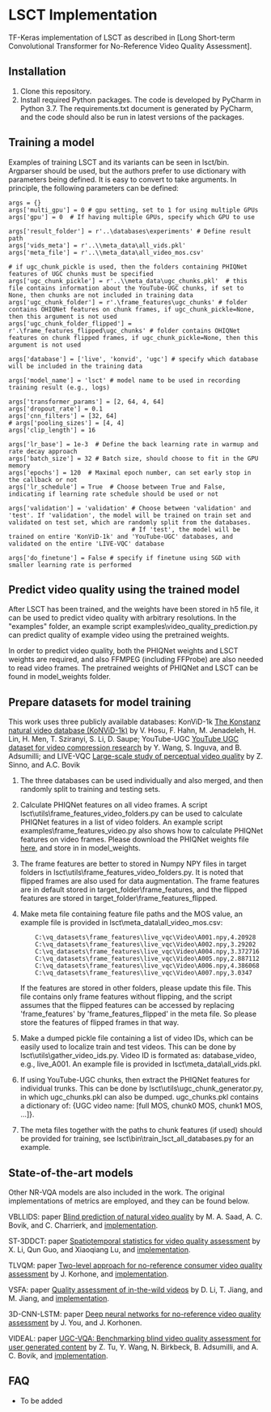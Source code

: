 # LSCT Implementation

TF-Keras implementation of LSCT as described in [Long Short-term Convolutional Transformer for No-Reference Video Quality Assessment].

## Installation

1) Clone this repository.
2) Install required Python packages. The code is developed by PyCharm in Python 3.7. The requirements.txt document is generated by PyCharm, and the code should also be run in latest versions of the packages.

## Training a model
Examples of training LSCT and its variants can be seen in lsct/bin.
Argparser should be used, but the authors prefer to use dictionary with parameters being defined. It is easy to convert to take arguments.
In principle, the following parameters can be defined:

    args = {}
    args['multi_gpu'] = 0 # gpu setting, set to 1 for using multiple GPUs
    args['gpu'] = 0  # If having multiple GPUs, specify which GPU to use

    args['result_folder'] = r'..\databases\experiments' # Define result path
    args['vids_meta'] = r'..\\meta_data\all_vids.pkl'
    args['meta_file'] = r'..\\meta_data\all_video_mos.csv'
    
    # if ugc_chunk_pickle is used, then the folders containing PHIQNet features of UGC chunks must be specified
    args['ugc_chunk_pickle'] = r'..\\meta_data\ugc_chunks.pkl'  # this file contains information about the YouTube-UGC chunks, if set to None, then chunks are not included in training data
    args['ugc_chunk_folder'] = r'.\frame_features\ugc_chunks' # folder contains OHIQNet features on chunk frames, if ugc_chunk_pickle=None, then this argument is not used
    args['ugc_chunk_folder_flipped'] = r'.\frame_features_flipped\ugc_chunks' # folder contains OHIQNet features on chunk flipped frames, if ugc_chunk_pickle=None, then this argument is not used
    
    args['database'] = ['live', 'konvid', 'ugc'] # specify which database will be included in the training data
    
    args['model_name'] = 'lsct' # model name to be used in recording training result (e.g., logs) 
    
    args['transformer_params'] = [2, 64, 4, 64]
    args['dropout_rate'] = 0.1
    args['cnn_filters'] = [32, 64]
    # args['pooling_sizes'] = [4, 4]
    args['clip_length'] = 16
    
    args['lr_base'] = 1e-3  # Define the back learning rate in warmup and rate decay approach
    args['batch_size'] = 32 # Batch size, should choose to fit in the GPU memory
    args['epochs'] = 120  # Maximal epoch number, can set early stop in the callback or not
    args['lr_schedule'] = True  # Choose between True and False, indicating if learning rate schedule should be used or not
 
    args['validation'] = 'validation' # Choose between 'validation' and 'test'. If 'validation', the model will be trained on train set and validated on test set, which are randomly split from the databases. 
                                      # If 'test', the model will be trained on entire 'KonViD-1k' and 'YouTube-UGC' databases, and validated on the entire 'LIVE-VQC' database

    args['do_finetune'] = False # specify if finetune using SGD with smaller learning rate is performed

## Predict video quality using the trained model
After LSCT has been trained, and the weights have been stored in h5 file, it can be used to predict video quality with arbitrary resolutions.
In the "examples" folder, an example script examples\video_quality_prediction.py can predict quality of example video using the pretrained weights.

In order to predict video quality, both the PHIQNet weights and LSCT weights are required, and also FFMPEG (including FFProbe) are also needed to read video frames.
The pretrained weights of PHIQNet and LSCT can be found in model_weights folder.

## Prepare datasets for model training
This work uses three publicly available databases: KonViD-1k [The Konstanz natural video database (KoNViD-1k)](https://ieeexplore.ieee.org/document/7965673) by V. Hosu, F. Hahn, M. Jenadeleh, H. Lin, H. Men, T. Sziranyi, S. Li, D. Saupe;
 YouTube-UGC [YouTube UGC dataset for video compression research](https://ieeexplore.ieee.org/document/8901772) by Y. Wang, S. Inguva, and B. Adsumilli;
 and LIVE-VQC [Large-scale study of perceptual video quality](https://ieeexplore.ieee.org/document/8463581) by Z. Sinno, and A.C. Bovik

1) The three databases can be used individually and also merged, and then randomly split to training and testing sets. 

2) Calculate PHIQNet features on all video frames. A script lsct\utils\frame_features_video_folders.py can be used to calculate PHIQNet features in a list of video folders. 
    An example script examples\frame_features_video.py also shows how to calculate PHIQNet features on video frames.
    Please download the PHIQNet weights file [here](https://drive.google.com/file/d/1ymy2oL0r-XNzjqk_kE-lcNkI2FhSu95h/view?usp=sharing), and store in in model_weights.
        
3) The frame features are better to stored in Numpy NPY files in target folders in lsct\utils\frame_features_video_folders.py. It is noted that flipped frames are also used for data augmentation. The frame features are in default stored in target_folder\frame_features, and the flipped features are stored in target_folder\frame_features_flipped.
  
4) Make meta file containing feature file paths and the MOS value, an example file is provided in lsct\meta_data\all_video_mos.csv:
    ```
        C:\vq_datasets\frame_features\live_vqc\Video\A001.npy,4.20928
        C:\vq_datasets\frame_features\live_vqc\Video\A002.npy,3.29202
        C:\vq_datasets\frame_features\live_vqc\Video\A004.npy,3.372716
        C:\vq_datasets\frame_features\live_vqc\Video\A005.npy,2.887112
        C:\vq_datasets\frame_features\live_vqc\Video\A006.npy,4.386068
        C:\vq_datasets\frame_features\live_vqc\Video\A007.npy,3.0347
    ```
   If the features are stored in other folders, please update this file. This file contains only frame features without flipping, and the script assumes that the flipped features can be accessed by replacing 'frame_features' by 'frame_features_flipped' in the meta file. So please store the features of flipped frames in that way.
   
5) Make a dumped pickle file containing a list of video IDs, which can be easily used to localize train and test videos. This can be done by lsct\utils\gather_video_ids.py.
    Video ID is formated as: database_video, e.g., live_A001.
    An example file is provided in lsct\meta_data\all_vids.pkl.  
    
6) If using YouTube-UGC chunks, then extract the PHIQNet features for individual trunks. This can be done by lsct\utils\ugc_chunk_generator.py, in which ugc_chunks.pkl can also be dumped.
    ugc_chunks.pkl contains a dictionary of: {UGC video name: [full MOS, chunk0 MOS, chunk1 MOS, ...]}.
    
7) The meta files together with the paths to chunk features (if used) should be provided for training, see lsct\bin\train_lsct_all_databases.py for an example.

## State-of-the-art models
Other NR-VQA models are also included in the work. The original implementations of metrics are employed, and they can be found below.

VBLLIDS: paper [Blind prediction of natural video quality](https://ieeexplore.ieee.org/document/6705673) by M. A. Saad, A. C. Bovik, and C. Charrierk, and [implementation](http://live.ece.utexas.edu/research/Quality/VideoBLIINDS_Code_MicheleSaad.zip).

ST-3DDCT: paper [Spatiotemporal statistics for video quality assessment](https://ieeexplore.ieee.org/document/7469872) by X. Li, Qun Guo, and Xiaoqiang Lu, and [implementation](https://github.com/scikit-video/scikit-video/tree/master/skvideo/measure).

TLVQM: paper [Two-level approach for no-reference consumer video quality assessment](https://ieeexplore.ieee.org/document/8742797) by J. Korhone, and [implementation](https://github.com/jarikorhonen/nr-vqa-consumervideo).

VSFA: paper [Quality assessment of in-the-wild videos](https://dl.acm.org/doi/10.1145/3343031.3351028) by D. Li, T. Jiang, and M. Jiang, and [implementation](https://github.com/lidq92/VSFA).

3D-CNN-LSTM: paper [Deep neural networks for no-reference video quality assessment](https://ieeexplore.ieee.org/document/8803395) by J. You, and J. Korhonen. 

VIDEAL: paper [UGC-VQA: Benchmarking blind video quality assessment for user generated content](https://arxiv.org/abs/2005.14354) by Z. Tu, Y. Wang, N. Birkbeck, B. Adsumilli, and A. C. Bovik, and [implementation](https://github.com/tu184044109/VIDEVAL_release).

## FAQ
* To be added
